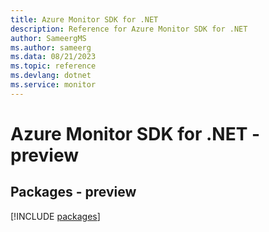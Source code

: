```yaml
---
title: Azure Monitor SDK for .NET
description: Reference for Azure Monitor SDK for .NET
author: SameergMS
ms.author: sameerg
ms.data: 08/21/2023
ms.topic: reference
ms.devlang: dotnet
ms.service: monitor
---
```

# Azure Monitor SDK for .NET - preview
## Packages - preview
[!INCLUDE [packages](monitor-index.md)]